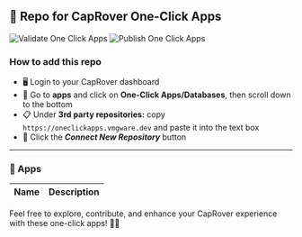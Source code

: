 ## 🚀 Repo for CapRover One-Click Apps

![Validate One Click Apps](https://github.com/VMGWARE/caprover-one-click-apps/actions/workflows/validate_apps.yml/badge.svg?event=push)
![Publish One Click Apps](https://github.com/VMGWARE/caprover-one-click-apps/actions/workflows/deploy.yml/badge.svg?event=push)

### How to add this repo

- 🖥️ Login to your CapRover dashboard
- 📲 Go to **apps** and click on **One-Click Apps/Databases**, then scroll down to the bottom
- 📋 Under **3rd party repositories:** copy `https://oneclickapps.vmgware.dev` and paste it into the text box
- 🔄 Click the **_Connect New Repository_** button

---------

### 🚀 Apps

| Name | Description |
| ---- | ------------ |

Feel free to explore, contribute, and enhance your CapRover experience with these one-click apps! 🚢✨

